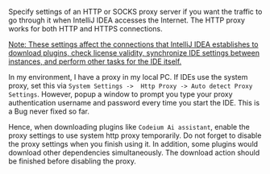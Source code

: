 Specify settings of an HTTP or SOCKS proxy server if you want the traffic to go through it when IntelliJ IDEA accesses 
the Internet. The HTTP proxy works for both HTTP and HTTPS connections.

<u>Note: These settings affect the connections that IntelliJ IDEA establishes to download plugins, check license 
validity, synchronize IDE settings between instances, and perform other tasks for the IDE itself.</u>

In my environment, I have a proxy in my local PC. If IDEs use the system proxy, set this via `System Settings -> 
Http Proxy -> Auto detect Proxy Settings`. However, popup a window to prompt you type your proxy authentication
username and password every time you start the IDE. This is a Bug never fixed so far.

Hence, when downloading plugins like `Codeium Ai assistant`, enable the proxy settings to use system http proxy 
temporarily. Do not forget to disable the proxy settings when you finish using it. In addition, some plugins would
download other dependencies simultaneously. The download action should be finished before disabling the proxy. 

